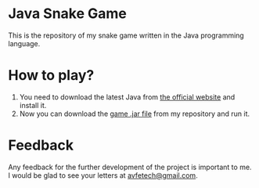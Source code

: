 # Java Snake Game
This is the repository of my snake game written in the Java programming language.

# How to play?
1. You need to download the latest Java from [the official website](https://www.java.com/ru/download/) and install it.
2. Now you can download the [game .jar file](https://github.com/avfe/SimpleSnake/blob/master/out/artifacts/SimpleSnake_jar/SimpleSnake.jar) from my repository and run it.

# Feedback
Any feedback for the further development of the project is important to me. I would be glad to see your letters at avfetech@gmail.com.
